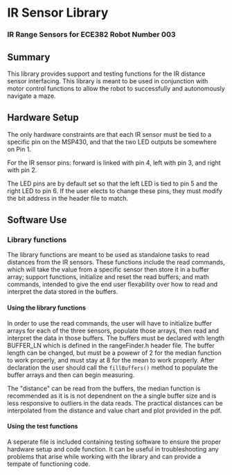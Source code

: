 # IR Sensor Library

### IR Range Sensors for ECE382 Robot Number 003

## Summary

This library provides support and testing functions for the IR distance sensor
interfacing. This library is meant to be used in conjunction with motor control
functions to allow the robot to successfully and autonomously navigate a maze.

## Hardware Setup

The only hardware constraints are that each IR sensor must be tied to a specific
pin on the MSP430, and that the two LED outputs be somewhere on Pin 1. 

For the IR sensor pins: forward is linked with pin 4, left with pin 3, and
right with pin 2. 

The LED pins are by default set so that the left LED is tied to pin 5 and the
right LED to pin 6. If the user elects to change these pins, they must modify
the bit address in the header file to match.

## Software Use

### Library functions

The library functions are meant to be used as standalone tasks to read distances
from the IR sensors. These functions include the read commands, which will 
take the value from a specific sensor then store it in a buffer array; support 
functions, initialize and reset the read buffers; and math commands, intended 
to give the end user flexability over how to read and interpret the data stored
in the buffers.

#### Using the library functions

In order to use the read commands, the user will have to initialize buffer 
arrays for each of the three sensors, populate those arrays, then read and 
interpret the data in those buffers. The buffers must be declared with length
BUFFER_LN which is defined in the rangeFinder.h header file. The buffer length
can be changed, but must be a powewr of 2 for the median function to work 
properly, and must stay at 8 for the mean to work properly. After declaration 
the user should call the `fillBuffers()` method to populate the buffer arrays 
and then can begin measuring. 

The "distance" can be read from the buffers, the median function is recommended
as it is is not dependnent on the a single buffer size and is less responsive 
to outliers in the data reads. The practical distances can be interpolated from
the distance and value chart and plot provided in the pdf. 

#### Using the test functions

A seperate file is included containing testing software to ensure the proper 
hardware setup and code function. It can be useful in troubleshooting any 
problems that arise while working with the library and can provide a tempate 
of functioning code.

